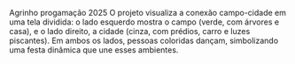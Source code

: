 Agrinho progamação 2025
O projeto visualiza a conexão campo-cidade em uma tela dividida: o lado esquerdo mostra o campo (verde, com árvores e casa), e o lado direito, a cidade (cinza, com prédios, carro e luzes piscantes). Em ambos os lados, pessoas coloridas dançam, simbolizando uma festa dinâmica que une esses ambientes.
